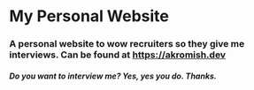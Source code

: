 # **My Personal Website**

### A personal website to wow recruiters so they give me interviews. Can be found at https://akromish.dev 

##### Do you want to interview me? Yes, yes you do. Thanks.
